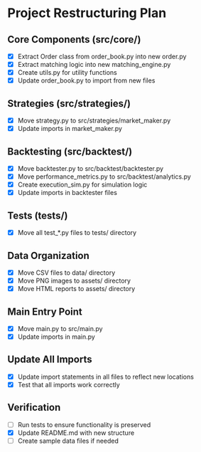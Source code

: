 # Project Restructuring Plan

## Core Components (src/core/)
- [x] Extract Order class from order_book.py into new order.py
- [x] Extract matching logic into new matching_engine.py
- [x] Create utils.py for utility functions
- [x] Update order_book.py to import from new files

## Strategies (src/strategies/)
- [x] Move strategy.py to src/strategies/market_maker.py
- [x] Update imports in market_maker.py

## Backtesting (src/backtest/)
- [x] Move backtester.py to src/backtest/backtester.py
- [x] Move performance_metrics.py to src/backtest/analytics.py
- [x] Create execution_sim.py for simulation logic
- [x] Update imports in backtester files

## Tests (tests/)
- [x] Move all test_*.py files to tests/ directory

## Data Organization
- [x] Move CSV files to data/ directory
- [x] Move PNG images to assets/ directory
- [x] Move HTML reports to assets/ directory

## Main Entry Point
- [x] Move main.py to src/main.py
- [x] Update imports in main.py

## Update All Imports
- [x] Update import statements in all files to reflect new locations
- [x] Test that all imports work correctly

## Verification
- [ ] Run tests to ensure functionality is preserved
- [x] Update README.md with new structure
- [ ] Create sample data files if needed
